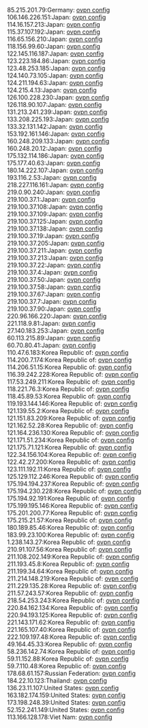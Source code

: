 85.215.201.79:Germany: [ovpn config](vpn/85_215_201_79.ovpn)  
106.146.226.151:Japan: [ovpn config](vpn/106_146_226_151.ovpn)  
114.16.157.213:Japan: [ovpn config](vpn/114_16_157_213.ovpn)  
115.37.107.192:Japan: [ovpn config](vpn/115_37_107_192.ovpn)  
116.65.156.210:Japan: [ovpn config](vpn/116_65_156_210.ovpn)  
118.156.99.60:Japan: [ovpn config](vpn/118_156_99_60.ovpn)  
122.145.116.187:Japan: [ovpn config](vpn/122_145_116_187.ovpn)  
123.223.184.86:Japan: [ovpn config](vpn/123_223_184_86.ovpn)  
123.48.253.185:Japan: [ovpn config](vpn/123_48_253_185.ovpn)  
124.140.73.105:Japan: [ovpn config](vpn/124_140_73_105.ovpn)  
124.211.194.63:Japan: [ovpn config](vpn/124_211_194_63.ovpn)  
124.215.4.13:Japan: [ovpn config](vpn/124_215_4_13.ovpn)  
126.100.228.230:Japan: [ovpn config](vpn/126_100_228_230.ovpn)  
126.118.90.107:Japan: [ovpn config](vpn/126_118_90_107.ovpn)  
131.213.241.239:Japan: [ovpn config](vpn/131_213_241_239.ovpn)  
133.208.225.193:Japan: [ovpn config](vpn/133_208_225_193.ovpn)  
133.32.131.142:Japan: [ovpn config](vpn/133_32_131_142.ovpn)  
153.192.161.146:Japan: [ovpn config](vpn/153_192_161_146.ovpn)  
160.248.209.133:Japan: [ovpn config](vpn/160_248_209_133.ovpn)  
160.248.20.12:Japan: [ovpn config](vpn/160_248_20_12.ovpn)  
175.132.114.186:Japan: [ovpn config](vpn/175_132_114_186.ovpn)  
175.177.40.63:Japan: [ovpn config](vpn/175_177_40_63.ovpn)  
180.14.222.107:Japan: [ovpn config](vpn/180_14_222_107.ovpn)  
193.116.2.53:Japan: [ovpn config](vpn/193_116_2_53.ovpn)  
218.227.116.161:Japan: [ovpn config](vpn/218_227_116_161.ovpn)  
219.0.90.240:Japan: [ovpn config](vpn/219_0_90_240.ovpn)  
219.100.37.1:Japan: [ovpn config](vpn/219_100_37_1.ovpn)  
219.100.37.108:Japan: [ovpn config](vpn/219_100_37_108.ovpn)  
219.100.37.109:Japan: [ovpn config](vpn/219_100_37_109.ovpn)  
219.100.37.125:Japan: [ovpn config](vpn/219_100_37_125.ovpn)  
219.100.37.138:Japan: [ovpn config](vpn/219_100_37_138.ovpn)  
219.100.37.19:Japan: [ovpn config](vpn/219_100_37_19.ovpn)  
219.100.37.205:Japan: [ovpn config](vpn/219_100_37_205.ovpn)  
219.100.37.211:Japan: [ovpn config](vpn/219_100_37_211.ovpn)  
219.100.37.213:Japan: [ovpn config](vpn/219_100_37_213.ovpn)  
219.100.37.22:Japan: [ovpn config](vpn/219_100_37_22.ovpn)  
219.100.37.4:Japan: [ovpn config](vpn/219_100_37_4.ovpn)  
219.100.37.50:Japan: [ovpn config](vpn/219_100_37_50.ovpn)  
219.100.37.58:Japan: [ovpn config](vpn/219_100_37_58.ovpn)  
219.100.37.67:Japan: [ovpn config](vpn/219_100_37_67.ovpn)  
219.100.37.7:Japan: [ovpn config](vpn/219_100_37_7.ovpn)  
219.100.37.90:Japan: [ovpn config](vpn/219_100_37_90.ovpn)  
220.96.166.220:Japan: [ovpn config](vpn/220_96_166_220.ovpn)  
221.118.9.81:Japan: [ovpn config](vpn/221_118_9_81.ovpn)  
27.140.183.253:Japan: [ovpn config](vpn/27_140_183_253.ovpn)  
60.113.215.89:Japan: [ovpn config](vpn/60_113_215_89.ovpn)  
60.70.80.41:Japan: [ovpn config](vpn/60_70_80_41.ovpn)  
110.47.6.183:Korea Republic of: [ovpn config](vpn/110_47_6_183.ovpn)  
114.200.7.174:Korea Republic of: [ovpn config](vpn/114_200_7_174.ovpn)  
114.206.51.15:Korea Republic of: [ovpn config](vpn/114_206_51_15.ovpn)  
116.39.242.228:Korea Republic of: [ovpn config](vpn/116_39_242_228.ovpn)  
117.53.249.211:Korea Republic of: [ovpn config](vpn/117_53_249_211.ovpn)  
118.221.76.3:Korea Republic of: [ovpn config](vpn/118_221_76_3.ovpn)  
118.45.89.53:Korea Republic of: [ovpn config](vpn/118_45_89_53.ovpn)  
119.193.144.146:Korea Republic of: [ovpn config](vpn/119_193_144_146.ovpn)  
121.139.55.2:Korea Republic of: [ovpn config](vpn/121_139_55_2.ovpn)  
121.151.83.209:Korea Republic of: [ovpn config](vpn/121_151_83_209.ovpn)  
121.162.52.28:Korea Republic of: [ovpn config](vpn/121_162_52_28.ovpn)  
121.164.236.130:Korea Republic of: [ovpn config](vpn/121_164_236_130.ovpn)  
121.171.51.234:Korea Republic of: [ovpn config](vpn/121_171_51_234.ovpn)  
121.175.71.121:Korea Republic of: [ovpn config](vpn/121_175_71_121.ovpn)  
122.34.156.104:Korea Republic of: [ovpn config](vpn/122_34_156_104.ovpn)  
122.42.27.200:Korea Republic of: [ovpn config](vpn/122_42_27_200.ovpn)  
123.111.192.11:Korea Republic of: [ovpn config](vpn/123_111_192_11.ovpn)  
125.129.112.246:Korea Republic of: [ovpn config](vpn/125_129_112_246.ovpn)  
175.194.194.237:Korea Republic of: [ovpn config](vpn/175_194_194_237.ovpn)  
175.194.230.228:Korea Republic of: [ovpn config](vpn/175_194_230_228.ovpn)  
175.194.92.191:Korea Republic of: [ovpn config](vpn/175_194_92_191.ovpn)  
175.199.195.146:Korea Republic of: [ovpn config](vpn/175_199_195_146.ovpn)  
175.201.200.77:Korea Republic of: [ovpn config](vpn/175_201_200_77.ovpn)  
175.215.21.57:Korea Republic of: [ovpn config](vpn/175_215_21_57.ovpn)  
180.189.85.46:Korea Republic of: [ovpn config](vpn/180_189_85_46.ovpn)  
183.99.23.100:Korea Republic of: [ovpn config](vpn/183_99_23_100.ovpn)  
1.238.143.27:Korea Republic of: [ovpn config](vpn/1_238_143_27.ovpn)  
210.91.107.56:Korea Republic of: [ovpn config](vpn/210_91_107_56.ovpn)  
211.108.202.149:Korea Republic of: [ovpn config](vpn/211_108_202_149.ovpn)  
211.193.45.8:Korea Republic of: [ovpn config](vpn/211_193_45_8.ovpn)  
211.199.34.64:Korea Republic of: [ovpn config](vpn/211_199_34_64.ovpn)  
211.214.148.219:Korea Republic of: [ovpn config](vpn/211_214_148_219.ovpn)  
211.229.135.28:Korea Republic of: [ovpn config](vpn/211_229_135_28.ovpn)  
211.57.243.57:Korea Republic of: [ovpn config](vpn/211_57_243_57.ovpn)  
218.54.253.243:Korea Republic of: [ovpn config](vpn/218_54_253_243.ovpn)  
220.84.162.134:Korea Republic of: [ovpn config](vpn/220_84_162_134.ovpn)  
220.94.193.125:Korea Republic of: [ovpn config](vpn/220_94_193_125.ovpn)  
221.143.171.62:Korea Republic of: [ovpn config](vpn/221_143_171_62.ovpn)  
221.165.107.40:Korea Republic of: [ovpn config](vpn/221_165_107_40.ovpn)  
222.109.197.48:Korea Republic of: [ovpn config](vpn/222_109_197_48.ovpn)  
49.164.45.33:Korea Republic of: [ovpn config](vpn/49_164_45_33.ovpn)  
58.236.142.74:Korea Republic of: [ovpn config](vpn/58_236_142_74.ovpn)  
59.11.152.88:Korea Republic of: [ovpn config](vpn/59_11_152_88.ovpn)  
59.7.110.48:Korea Republic of: [ovpn config](vpn/59_7_110_48.ovpn)  
178.68.61.157:Russian Federation: [ovpn config](vpn/178_68_61_157.ovpn)  
184.22.10.123:Thailand: [ovpn config](vpn/184_22_10_123.ovpn)  
136.23.11.107:United States: [ovpn config](vpn/136_23_11_107.ovpn)  
163.182.174.159:United States: [ovpn config](vpn/163_182_174_159.ovpn)  
173.198.248.39:United States: [ovpn config](vpn/173_198_248_39.ovpn)  
52.152.241.149:United States: [ovpn config](vpn/52_152_241_149.ovpn)  
113.166.128.178:Viet Nam: [ovpn config](vpn/113_166_128_178.ovpn)  
